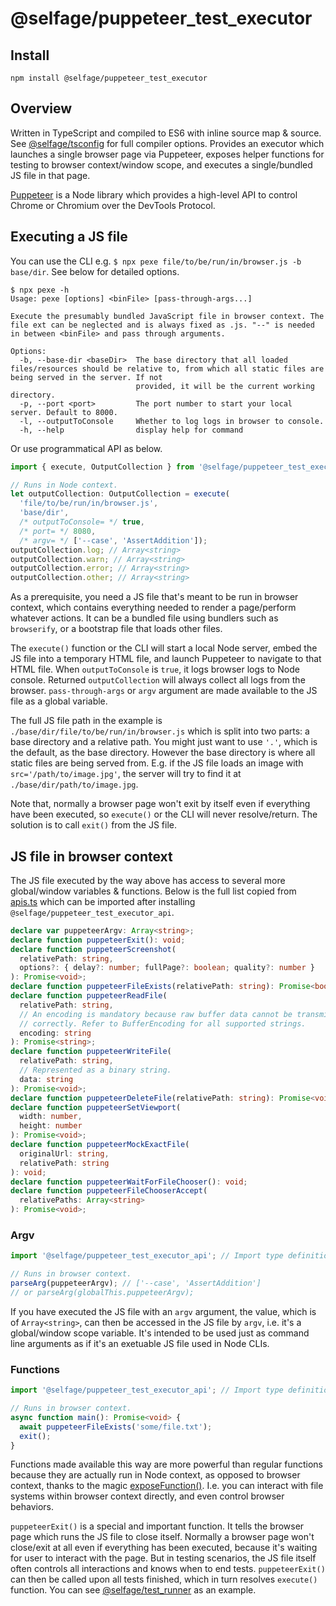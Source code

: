 # @selfage/puppeteer_test_executor

## Install

`npm install @selfage/puppeteer_test_executor`

## Overview

Written in TypeScript and compiled to ES6 with inline source map & source. See [@selfage/tsconfig](https://www.npmjs.com/package/@selfage/tsconfig) for full compiler options. Provides an executor which launches a single browser page via Puppeteer, exposes helper functions for testing to browser context/window scope, and executes a single/bundled JS file in that page.

[Puppeteer](https://github.com/puppeteer/puppeteer) is a Node library which provides a high-level API to control Chrome or Chromium over the DevTools Protocol.

## Executing a JS file

You can use the CLI e.g. `$ npx pexe file/to/be/run/in/browser.js -b base/dir`. See below for detailed options.

```Shell
$ npx pexe -h
Usage: pexe [options] <binFile> [pass-through-args...]

Execute the presumably bundled JavaScript file in browser context. The file ext can be neglected and is always fixed as .js. "--" is needed in between <binFile> and pass through arguments.

Options:
  -b, --base-dir <baseDir>  The base directory that all loaded files/resources should be relative to, from which all static files are being served in the server. If not
                            provided, it will be the current working directory.
  -p, --port <port>         The port number to start your local server. Default to 8000.
  -l, --outputToConsole     Whether to log logs in browser to console.
  -h, --help                display help for command
```

Or use programmatical API as below.

```TypeScript
import { execute, OutputCollection } from '@selfage/puppeteer_test_executor';

// Runs in Node context.
let outputCollection: OutputCollection = execute(
  'file/to/be/run/in/browser.js',
  'base/dir',
  /* outputToConsole= */ true,
  /* port= */ 8080,
  /* argv= */ ['--case', 'AssertAddition']);
outputCollection.log; // Array<string>
outputCollection.warn; // Array<string>
outputCollection.error; // Array<string>
outputCollection.other; // Array<string>
```

As a prerequisite, you need a JS file that's meant to be run in browser context, which contains everything needed to render a page/perform whatever actions. It can be a bundled file using bundlers such as `browserify`, or a bootstrap file that loads other files.

The `execute()` function or the CLI will start a local Node server, embed the JS file into a temporary HTML file, and launch Puppeteer to navigate to that HTML file. When `outputToConsole` is `true`, it logs browser logs to Node console. Returned `outputCollection` will always collect all logs from the browser. `pass-through-args` or `argv` argument are made available to the JS file as a global variable.

The full JS file path in the example is `./base/dir/file/to/be/run/in/browser.js` which is split into two parts: a base directory and a relative path. You might just want to use `'.'`, which is the default, as the base directory. However the base directory is where all static files are being served from. E.g. if the JS file loads an image with `src='/path/to/image.jpg'`, the server will try to find it at `./base/dir/path/to/image.jpg`.

Note that, normally a browser page won't exit by itself even if everything have been executed, so `execute()` or the CLI will never resolve/return. The solution is to call `exit()` from the JS file.

## JS file in browser context

The JS file executed by the way above has access to several more global/window variables & functions. Below is the full list copied from [apis.ts](https://github.com/selfage/puppeteer_test_executor_api/blob/main/apis.ts) which can be imported after installing `@selfage/puppeteer_test_executor_api`.

```TypeScript
declare var puppeteerArgv: Array<string>;
declare function puppeteerExit(): void;
declare function puppeteerScreenshot(
  relativePath: string,
  options?: { delay?: number; fullPage?: boolean; quality?: number }
): Promise<void>;
declare function puppeteerFileExists(relativePath: string): Promise<boolean>;
declare function puppeteerReadFile(
  relativePath: string,
  // An encoding is mandatory because raw buffer data cannot be transmitted
  // correctly. Refer to BufferEncoding for all supported strings.
  encoding: string
): Promise<string>;
declare function puppeteerWriteFile(
  relativePath: string,
  // Represented as a binary string.
  data: string
): Promise<void>;
declare function puppeteerDeleteFile(relativePath: string): Promise<void>;
declare function puppeteerSetViewport(
  width: number,
  height: number
): Promise<void>;
declare function puppeteerMockExactFile(
  originalUrl: string,
  relativePath: string
): void;
declare function puppeteerWaitForFileChooser(): void;
declare function puppeteerFileChooserAccept(
  relativePaths: Array<string>
): Promise<void>;
```

### Argv

```TypeScript
import '@selfage/puppeteer_test_executor_api'; // Import type definitions only.

// Runs in browser context.
parseArg(puppeteerArgv); // ['--case', 'AssertAddition']
// or parseArg(globalThis.puppeteerArgv);
```

If you have executed the JS file with an `argv` argument, the value, which is of `Array<string>`, can then be accessed in the JS file by `argv`, i.e. it's a global/window scope variable. It's intended to be used just as command line arguments as if it's an exetuable JS file used in Node CLIs.

### Functions

```TypeScript
import '@selfage/puppeteer_test_executor_api'; // Import type definitions only.

// Runs in browser context.
async function main(): Promise<void> {
  await puppeteerFileExists('some/file.txt');
  exit();
}
```

Functions made available this way are more powerful than regular functions because they are actually run in Node context, as opposed to browser context, thanks to the magic [exposeFunction()](https://github.com/puppeteer/puppeteer/blob/v11.0.0/docs/api.md#pageexposefunctionname-puppeteerfunction). I.e. you can interact with file systems within browser context directly, and even control browser behaviors.

`puppeteerExit()` is a special and important function. It tells the browser page which runs the JS file to close itself. Normally a browser page won't close/exit at all even if everything has been executed, because it's waiting for user to interact with the page. But in testing scenarios, the JS file itself often controls all interactions and knows when to end tests. `puppeteerExit()` can then be called upon all tests finished, which in turn resolves `execute()` function. You can see [@selfage/test_runner](https://github.com/selfage/test_runner) as an example.
